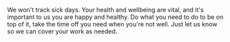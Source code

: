 We won't track sick days. Your health and wellbeing are vital, and it's important to us you are happy and healthy. Do what you need to do to be on top of it, take the time off you need when you're not well. Just let us know so we can cover your work as needed.

